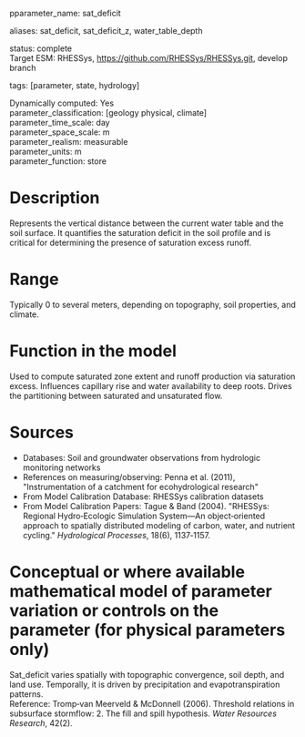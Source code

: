 
pparameter_name: sat_deficit

aliases: sat_deficit, sat_deficit_z, water_table_depth

status: complete  
Target ESM: RHESSys, https://github.com/RHESSys/RHESSys.git, develop branch

tags: [parameter, state, hydrology]

Dynamically computed: Yes  
parameter_classification: [geology physical, climate]  
parameter_time_scale: day  
parameter_space_scale: m  
parameter_realism: measurable  
parameter_units: m  
parameter_function: store

# Description  
Represents the vertical distance between the current water table and the soil surface. It quantifies the saturation deficit in the soil profile and is critical for determining the presence of saturation excess runoff.

# Range  
Typically 0 to several meters, depending on topography, soil properties, and climate.

# Function in the model  
Used to compute saturated zone extent and runoff production via saturation excess. Influences capillary rise and water availability to deep roots. Drives the partitioning between saturated and unsaturated flow.

# Sources  
- Databases: Soil and groundwater observations from hydrologic monitoring networks  
- References on measuring/observing: Penna et al. (2011), "Instrumentation of a catchment for ecohydrological research"  
- From Model Calibration Database: RHESSys calibration datasets  
- From Model Calibration Papers: Tague & Band (2004). "RHESSys: Regional Hydro‑Ecologic Simulation System—An object‑oriented approach to spatially distributed modeling of carbon, water, and nutrient cycling." *Hydrological Processes*, 18(6), 1137‑1157.

# Conceptual or where available mathematical model of parameter variation or controls on the parameter  (for physical parameters only)  
Sat_deficit varies spatially with topographic convergence, soil depth, and land use. Temporally, it is driven by precipitation and evapotranspiration patterns.  
Reference: Tromp‑van Meerveld & McDonnell (2006). Threshold relations in subsurface stormflow: 2. The fill and spill hypothesis. *Water Resources Research*, 42(2).
